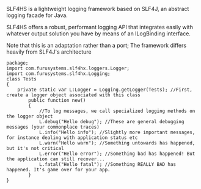 SLF4HS is a lightweight logging framework based on SLF4J, an abstract logging facade for Java.

SLF4HS offers a robust, performant logging API that integrates easily with whatever output solution you have by means of an ILogBinding interface.

Note that this is an adaptation rather than a port; The framework differs heavily from SLF4J's architecture

```
package;
import com.furusystems.slf4hx.loggers.Logger;
import com.furusystems.slf4hx.Logging;
class Tests 
{
  	private static var L:Logger = Logging.getLogger(Tests); //First, create a logger object associated with this class
		public function new() 
		{
			//To log messages, we call specialized logging methods on the logger object             
			L.debug("Hello debug"); //These are general debugging messages (your commonplace traces)
			L.info("Hello info"); //Slightly more important messages, for instance dealing with application status etc
			L.warn("Hello warn"); //Something untowards has happened, but it's not critical
			L.error("Hello error"); //Something bad has happened! But the application can still recover...
			L.fatal("Hello fatal"); //Something REALLY BAD has happened. It's game over for your app.
		}
}
```
